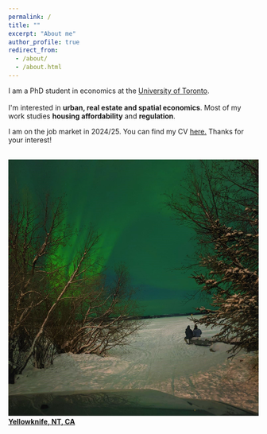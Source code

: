 ```yaml
---
permalink: /
title: ""
excerpt: "About me"
author_profile: true
redirect_from: 
  - /about/
  - /about.html
---
```

I am a PhD student in economics at the [University of Toronto](https://www.utoronto.ca). \
<br/>
I'm interested in **urban, real estate and spatial economics**. 
Most of my work studies **housing affordability** and **regulation**. 

I am on the job market in 2024/25. You can find my CV [here.](../files/CV-JamesMacek_JM.pdf) Thanks for your interest!
<br/>
<br/>

[![Great Slave Lake, NYT, CA](/images/ylc.jpg) **Yellowknife, NT, CA** ](https://www.google.com/maps/place/Yellowknife,+NT/@62.474917,-114.4913941,12z/data=!3m1!4b1!4m6!3m5!1s0x53d1f12ca34682c9:0xb4c137244371ef81!8m2!3d62.4539717!4d-114.3717887!16zL20vMHByZmc?entry=ttu) 

